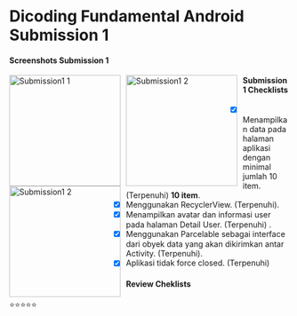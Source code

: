 # Dicoding Fundamental Android Submission 1

#### Screenshots Submission 1 
<img src="https://github.com/MayorBee404/Submission1/blob/master/screenshot/Screenshot_20220306_001820.png"
     alt="Submission1 1"
     style="float: left; margin-right: 10px;"
     width="200" /> 
<img src="https://github.com/MayorBee404/Submission1/blob/master/screenshot/Screenshot_20220306_001907.png"
     alt="Submission1 2"
     style="float: left; margin-right: 10px;"
     width="200" />
<img src="https://github.com/MayorBee404/Submission1/blob/master/screenshot/Screenshot_20220306_001930.png"
     alt="Submission1 2"
     style="float: left; margin-right: 10px;"
     width="200" />

#### Submission 1 Checklists
- [x] Menampilkan data pada halaman aplikasi dengan minimal jumlah 10 item. (Terpenuhi) <strong>10 item</strong>.
- [x] Menggunakan RecyclerView. (Terpenuhi)</strong>.
- [x] Menampilkan avatar dan informasi user pada halaman Detail User. (Terpenuhi) </strong>.
- [x] Menggunakan Parcelable sebagai interface dari obyek data yang akan dikirimkan antar Activity. (Terpenuhi).</strong>
- [x] Aplikasi tidak force closed. (Terpenuhi)</strong>

#### Review Cheklists
:star::star::star::star::star:
